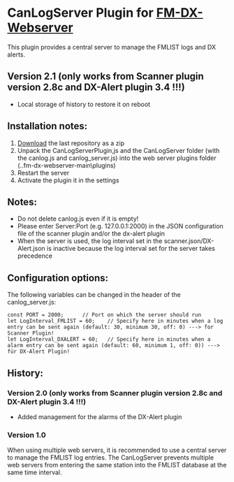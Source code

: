 # CanLogServer Plugin for [FM-DX-Webserver](https://github.com/NoobishSVK/fm-dx-webserver)
This plugin provides a central server to manage the FMLIST logs and DX alerts.

## Version 2.1 (only works from Scanner plugin version 2.8c and DX-Alert plugin 3.4  !!!)

- Local storage of history to restore it on reboot

## Installation notes:

1. [Download](https://github.com/Highpoint2000/canlog-server/releases) the last repository as a zip
2. Unpack the CanLogServerPlugin,js and the CanLogServer folder (with the canlog.js and canlog_server.js) into the web server plugins folder (..fm-dx-webserver-main\plugins)
4. Restart the server
5. Activate the plugin it in the settings

## Notes: 

- Do not delete canlog.js even if it is empty!
- Please enter Server:Port (e.g. 127.0.0.1:2000) in the JSON configuration file of the scanner plugin and/or the dx-alert plugin
- When the server is used, the log interval set in the scanner.json/DX-Alert.json is inactive because the log interval set for the server takes precedence
  
## Configuration options:

The following variables can be changed in the header of the canlog_server.js:

    const PORT = 2000; 		// Port on which the server should run
    let LogInterval_FMLIST = 60; 	// Specify here in minutes when a log entry can be sent again (default: 30, minimum 30, off: 0) ---> for Scanner Plugin!
	let LogInterval_DXALERT = 60; 	// Specify here in minutes when a alarm entry can be sent again (default: 60, minimum 1, off: 0)) ---> für DX-Alert Plugin!

## History:

### Version 2.0 (only works from Scanner plugin version 2.8c and DX-Alert plugin 3.4  !!!)

- Added management for the alarms of the DX-Alert plugin

### Version 1.0

When using multiple web servers, it is recommended to use a central server to manage the FMLIST log entries. The CanLogServer prevents multiple web servers from entering the same station into the FMLIST database at the same time interval.
